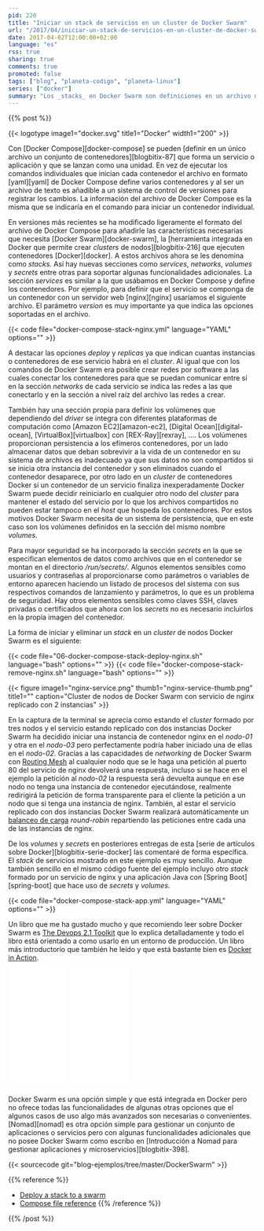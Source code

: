 ```yaml
---
pid: 220
title: "Iniciar un stack de servicios en un cluster de Docker Swarm"
url: "/2017/04/iniciar-un-stack-de-servicios-en-un-cluster-de-docker-swarm/"
date: 2017-04-02T12:00:00+02:00
language: "es"
rss: true
sharing: true
comments: true
promoted: false
tags: ["blog", "planeta-codigo", "planeta-linux"]
series: ["docker"]
summary: "Los _stacks_ en Docker Swarm son definiciones en un archivo de texto en formato YAML de múltiples servicios además de volúmenes, redes de software y secretos. Esta definición de un _stack_ ejecutado en un _cluster_ de nodos Docker Swarm permite iniciar múltiples contenedores además de los otros elementos que necesiten para su funcionamiento. Los _stacks_ son el equivalente para Docker Swarm de los archivos multicontenedor de Docker Compose, y el formato de ambos muy similar."
---
```


{{% post %}}

{{< logotype image1="docker.svg" title1="Docker" width1="200" >}}

Con [Docker Compose][docker-compose] se pueden [definir en un único archivo un conjunto de contenedores][blogbitix-87] que forma un servicio o aplicación y que se lanzan como una unidad. En vez de ejecutar los comandos individuales que inician cada contenedor el archivo en formato [yaml][yaml] de Docker Compose define varios contenedores y al ser un archivo de texto es añadible a un sistema de control de versiones para registrar los cambios. La información del archivo de Docker Compose es la misma que se indicaría en el comando para iniciar un contenedor individual.

En versiones más recientes se ha modificado ligeramente el formato del archivo de Docker Compose para añadirle las características necesarias que necesita [Docker Swarm][docker-swarm], la [herramienta integrada en Docker que permite crear _clusters_ de nodos][blogbitix-216] que ejecuten contenedores [Docker][docker]. A estos archivos ahora se les denomina como _stacks_. Así hay nuevas secciones como _services_, _networks_, _volumes_ y _secrets_ entre otras para soportar algunas funcionalidades adicionales. La sección _services_ es similar a la que usábamos en Docker Compose y define los contenedores. Por ejemplo, para definir que el servicio se componga de un contenedor con un servidor web [nginx][nginx] usaríamos el siguiente archivo. El parámetro _version_ es muy importante ya que indica las opciones soportadas en el archivo.

{{< code file="docker-compose-stack-nginx.yml" language="YAML" options="" >}}

A destacar las opciones _deploy_ y _replicas_ ya que indican cuantas instancias o contenedores de ese servicio habrá en el _cluster_. Al igual que con los comandos de Docker Swarm era posible crear redes por software a las cuales conectar los contenedores para que se puedan comunicar entre sí en la sección _networks_ de cada servicio se indica las redes a las que conectarlo y en la sección a nivel raíz del archivo las redes a crear.

También hay una sección propia para definir los volúmenes que dependiendo del _driver_ se integra con diferentes plataformas de computación como [Amazon EC2][amazon-ec2], [Digital Ocean][digital-ocean], [VirtualBox][virtualbox] con [REX-Ray][rexray], .... Los volúmenes proporcionan persistencia a los efímeros contenedores, por un lado almacenar datos que deban sobrevivir a la vida de un contenedor en su sistema de archivos es inadecuado ya que sus datos no son compartidos si se inicia otra instancia del contenedor y son eliminados cuando el contenedor desaparece, por otro lado en un _cluster_ de contenedores Docker si un contenedor de un servicio finaliza inexperadamente Docker Swarm puede decidir reiniciarlo en cualquier otro nodo del _cluster_ para mantener el estado del servicio por lo que los archivos compartidos no pueden estar tampoco en el _host_ que hospeda los contenedores. Por estos motivos Docker Swarm necesita de un sistema de persistencia, que en este caso son los volúmenes definidos en la sección del mismo nombre _volumes_.

Para mayor seguridad se ha incorporado la sección _secrets_ en la que se especifican elementos de datos como archivos que en el contenedor se montan en el directorio _/run/secrets/_. Algunos elementos sensibles como usuarios y contraseñas al proporcionarse como parámetros o variables de entorno aparecen haciendo un listado de procesos del sistema con sus respectivos comandos de lanzamiento y parámetros, lo que es un problema de seguridad. Hay otros elementos sensibles como claves SSH, claves privadas o certificados que ahora con los _secrets_ no es necesario incluirlos en la propia imagen del contenedor.

La forma de iniciar y eliminar un _stack_ en un _cluster_ de nodos Docker Swarm es el siguiente:

{{< code file="06-docker-compose-stack-deploy-nginx.sh" language="bash" options="" >}}
{{< code file="docker-compose-stack-remove-nginx.sh" language="bash" options="" >}}

<div class="media">
    {{< figure
        image1="nginx-service.png" thumb1="nginx-service-thumb.png" title1=""
        caption="Cluster de nodos de Docker Swarm con servicio de nginx replicado con 2 instancias" >}}
</div>

En la captura de la terminal se aprecia como estando el _cluster_ formado por tres nodos y el servicio estando replicado con dos instancias Docker Swarm ha decidido iniciar una instancia de contenedor nginx en el _nodo-01_ y otra en el _nodo-03_ pero perfectamente podría haber iniciado una de ellas en el _nodo-02_. Gracias a las capacidades de _networking_ de Docker Swarm con [Routing Mesh](https://docs.docker.com/engine/swarm/ingress/) al cualquier nodo que se le haga una petición al puerto 80 del servicio de nginx devolverá una respuesta, incluso si se hace en el ejemplo la petición al _nodo-02_ la respuesta será devuelta aunque en ese nodo no tenga una instancia de contenedor ejecutándose, realmente redirigirá la petición de forma transparente para el cliente la petición a un nodo que si tenga una instancia de nginx. También, al estar el servicio replicado con dos instancias Docker Swarm realizará automáticamente un [balanceo de carga](https://docs.docker.com/docker-cloud/getting-started/deploy-app/9_load-balance_the_service/) _round-robin_ repartiendo las peticiones entre cada una de las instancias de nginx.

De los _volumes_ y _secrets_ en posteriores entregas de esta [serie de artículos sobre Docker][blogbitix-serie-docker] las comentaré de forma específica. El _stack_ de servicios mostrado en este ejemplo es muy sencillo. Aunque también sencillo en el mismo código fuente del ejemplo incluyo otro _stack_ formado por un servicio de nginx y una aplicación Java con [Spring Boot][spring-boot] que hace uso de _secrets_ y _volumes_.

{{< code file="docker-compose-stack-app.yml" language="YAML" options="" >}}

Un libro que me ha gustado mucho y que recomiendo leer sobre Docker Swarm es [The Devops 2.1 Toolkit](https://amzn.to/2mIirti) que lo explica detalladamente y todo el libro está orientado a como usarlo en un entorno de producción. Un libro más introductorio que también he leído y que está bastante bien es [Docker in Action](https://amzn.to/2mF3Xtj).

<div class="media-amazon">
    <iframe style="width:120px;height:240px;" marginwidth="0" marginheight="0" scrolling="no" frameborder="0" src="//rcm-eu.amazon-adsystem.com/e/cm?lt1=_blank&bc1=000000&IS2=1&bg1=FFFFFF&fc1=000000&lc1=0000FF&t=blobit-21&o=30&p=8&l=as4&m=amazon&f=ifr&ref=as_ss_li_til&asins=1633430235&linkId=a6c4acab72c208d29232f2e0a8edb8ee"></iframe>
    <iframe style="width:120px;height:240px;" marginwidth="0" marginheight="0" scrolling="no" frameborder="0" src="//rcm-eu.amazon-adsystem.com/e/cm?lt1=_blank&bc1=000000&IS2=1&bg1=FFFFFF&fc1=000000&lc1=0000FF&t=blobit-21&o=30&p=8&l=as4&m=amazon&f=ifr&ref=as_ss_li_til&asins=1542468914&linkId=2101ae950cfcfe9e69b6cc1210e4bf2c"></iframe>
</div>

Docker Swarm es una opción simple y que está integrada en Docker pero no ofrece todas las funcionalidades de algunas otras opciones que el algunos casos de uso algo más avanzados son necesarias o convenientes. [Nomad][nomad] es otra opción simple para gestionar un conjunto de aplicaciones o servicios pero con algunas funcionalidades adicionales que no posee Docker Swarm como escribo en [Introducción a Nomad para gestionar aplicaciones y microservicios][blogbitix-398].

{{< sourcecode git="blog-ejemplos/tree/master/DockerSwarm" >}}

{{% reference %}}

* [Deploy a stack to a swarm](https://docs.docker.com/engine/swarm/stack-deploy/)
* [Compose file reference](https://docs.docker.com/compose/compose-file/)
{{% /reference %}}

{{% /post %}}
